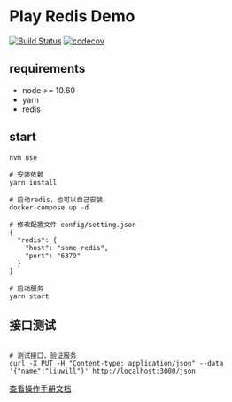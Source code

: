 # Play Redis Demo
[![Build Status](https://travis-ci.org/liuwill/play-redis-demo.svg?branch=master)](https://travis-ci.org/liuwill/play-redis-demo)
[![codecov](https://codecov.io/gh/liuwill/play-redis-demo/branch/master/graph/badge.svg)](https://codecov.io/gh/liuwill/play-redis-demo)


## requirements

- node >= 10.60
- yarn
- redis

## start

```shell
nvm use

# 安装依赖
yarn install

# 启动redis，也可以自己安装
docker-compose up -d

# 修改配置文件 config/setting.json
{
  "redis": {
    "host": "some-redis",
    "port": "6379"
  }
}

# 启动服务
yarn start

```

## 接口测试

```shell

# 测试接口，验证服务
curl -X PUT -H "Content-type: application/json" --data '{"name":"liuwill"}' http://localhost:3000/json
```

[查看操作手册文档](./MANUAL.md)

